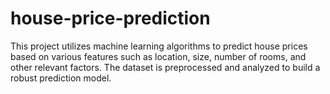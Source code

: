 # house-price-prediction
This project utilizes machine learning algorithms to predict house prices based on various features such as location, size, number of rooms, and other relevant factors. The dataset is preprocessed and analyzed to build a robust prediction model.
